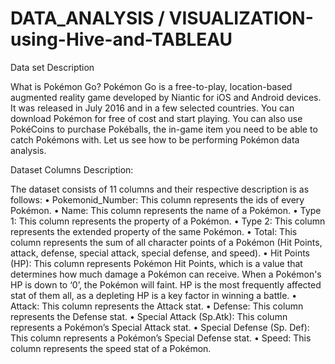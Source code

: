 # DATA_ANALYSIS / VISUALIZATION-using-Hive-and-TABLEAU

Data set Description 

What is Pokémon Go? 
Pokémon Go is a free-to-play, location-based augmented reality game developed by Niantic for iOS and Android devices. It was released in July 2016 and in a few selected countries. You can download Pokémon for free of cost and start playing. You can also use PokéCoins to purchase Pokéballs, the in-game item you need to be able to catch Pokémons with. Let us see how to be performing Pokémon data analysis.

Dataset Columns Description: 

The dataset consists of 11 columns and their respective description is as follows:
•	Pokemonid_Number: This column represents the ids of every Pokémon. 
•	Name: This column represents the name of a Pokémon. 
•	Type 1: This column represents the property of a Pokémon.
•	Type 2: This column represents the extended property of the same Pokémon.
•	Total: This column represents the sum of all character points of a Pokémon (Hit Points, attack, defense, special attack, special defense, and speed). 
•	Hit Points (HP): This column represents Pokémon Hit Points, which is a value that determines how much damage a Pokémon can receive. When a Pokémon's HP is down to ‘0’, the Pokémon will faint. HP is the most frequently affected stat of them all, as a depleting HP is a key factor in winning a battle. 
•	Attack: This column represents the Attack stat. 
•	Defense: This column represents the Defense stat. 
•	Special Attack (Sp.Atk): This column represents a Pokémon’s Special Attack stat.
•	Special Defense (Sp. Def): This column represents a Pokémon’s Special Defense stat.
•	Speed: This column represents the speed stat of a Pokémon.

